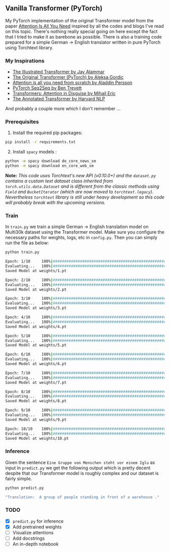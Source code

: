 ## Vanilla Transformer (PyTorch)
My PyTorch implementation of the original Transformer model from the paper [Attention Is All You Need](https://arxiv.org/abs/1706.03762) inspired by all the codes and blogs I've read on this topic. There's nothing really special going on here except the fact that I tried to make it as barebone as possible. There is also a training code prepared for a simple German -> English translator written in pure PyTorch using Torchtext library.

### My Inspirations
- [The Illustrated Transformer by Jay Alammar](https://jalammar.github.io/illustrated-transformer/)
- [The Original Transformer (PyTorch) by Aleksa Gordic](https://github.com/gordicaleksa/pytorch-original-transformer)
- [Attention is all you need from scratch by Aladdin Persson](https://github.com/aladdinpersson/Machine-Learning-Collection/blob/master/ML/Pytorch/more_advanced/Seq2Seq_attention/seq2seq_attention.py)
- [PyTorch Seq2Seq by Ben Trevett](https://github.com/bentrevett/pytorch-seq2seq)
- [Transformers: Attention in Disguise by Mihail Eric](https://www.mihaileric.com/posts/transformers-attention-in-disguise/)
- [The Annotated Transformer by Harvard NLP](http://nlp.seas.harvard.edu/2018/04/03/attention.html)

And probably a couple more which I don't remember ...

### Prerequisites
1. Install the required pip packages:
```bash
pip install -r requirements.txt
```
2. Install `spacy` models :
```bash
python -m spacy download de_core_news_sm
python -m spacy download en_core_web_sm
```
**Note:** _This code uses Torchtext's new API (v0.10.0+) and the `dataset.py` contains a custom text dataset class inherited from `torch.utils.data.Dataset` and is different from the classic methods using `Field` and `BucketIterator` (which are now moved to `torchtext.legacy`). Nevertheless `torchtext` library is still under heavy development so this code will probably break with the upcoming versions._

### Train
In `train.py` we train a simple German -> English translation model on Multi30k dataset using the Transformer model. Make sure you configure the necessary paths for weights, logs, etc in `config.py`. Then you can simply run the file as below:
```python
python train.py
```
```bash
Epoch: 1/10     100%|######################################################################| 227/227 [00:10<00:00, 21.61batch/s, loss=4.33]
Evaluating...   100%|######################################################################| 8/8 [00:00<00:00, 45.25batch/s, loss=3.13]
Saved Model at weights/1.pt

Epoch: 2/10     100%|######################################################################| 227/227 [00:10<00:00, 22.64batch/s, loss=2.82]
Evaluating...   100%|######################################################################| 8/8 [00:00<00:00, 51.68batch/s, loss=2.55]
Saved Model at weights/2.pt

Epoch: 3/10     100%|######################################################################| 227/227 [00:10<00:00, 22.56batch/s, loss=2.22]
Evaluating...   100%|######################################################################| 8/8 [00:00<00:00, 51.98batch/s, loss=2.22]
Saved Model at weights/3.pt

Epoch: 4/10     100%|######################################################################| 227/227 [00:10<00:00, 22.64batch/s, loss=1.83]
Evaluating...   100%|######################################################################| 8/8 [00:00<00:00, 52.20batch/s, loss=2.07]
Saved Model at weights/4.pt

Epoch: 5/10     100%|######################################################################| 227/227 [00:10<00:00, 22.64batch/s, loss=1.55]
Evaluating...   100%|######################################################################| 8/8 [00:00<00:00, 52.12batch/s, loss=2]   
Saved Model at weights/5.pt

Epoch: 6/10     100%|######################################################################| 227/227 [00:10<00:00, 22.25batch/s, loss=1.34]
Evaluating...   100%|######################################################################| 8/8 [00:00<00:00, 51.45batch/s, loss=1.95]
Saved Model at weights/6.pt

Epoch: 7/10     100%|######################################################################| 227/227 [00:10<00:00, 22.55batch/s, loss=1.17]
Evaluating...   100%|######################################################################| 8/8 [00:00<00:00, 51.34batch/s, loss=1.95]
Saved Model at weights/7.pt

Epoch: 8/10     100%|######################################################################| 227/227 [00:10<00:00, 22.46batch/s, loss=1.03]
Evaluating...   100%|######################################################################| 8/8 [00:00<00:00, 51.43batch/s, loss=1.96]
Saved Model at weights/8.pt

Epoch: 9/10     100%|######################################################################| 227/227 [00:10<00:00, 22.45batch/s, loss=0.91] 
Evaluating...   100%|######################################################################| 8/8 [00:00<00:00, 52.84batch/s, loss=1.99]
Saved Model at weights/9.pt

Epoch: 10/10    100%|######################################################################| 227/227 [00:10<00:00, 22.50batch/s, loss=0.808]
Evaluating...   100%|######################################################################| 8/8 [00:00<00:00, 51.74batch/s, loss=2.01]
Saved Model at weights/10.pt

```
### Inference
Given the sentence `Eine Gruppe von Menschen steht vor einem Iglu` as input in `predict.py` we get the following output which is pretty decent despite that our Transformer model is roughly complex and our dataset is fairly simple.
```bash
python predict.py
```
```bash
"Translation:  A group of people standing in front of a warehouse ."
```

### TODO
- [x] `predict.py` for inference
- [x] Add pretrained weights
- [ ] Visualize attentions
- [ ] Add docstrings
- [ ] An in-depth notebook

